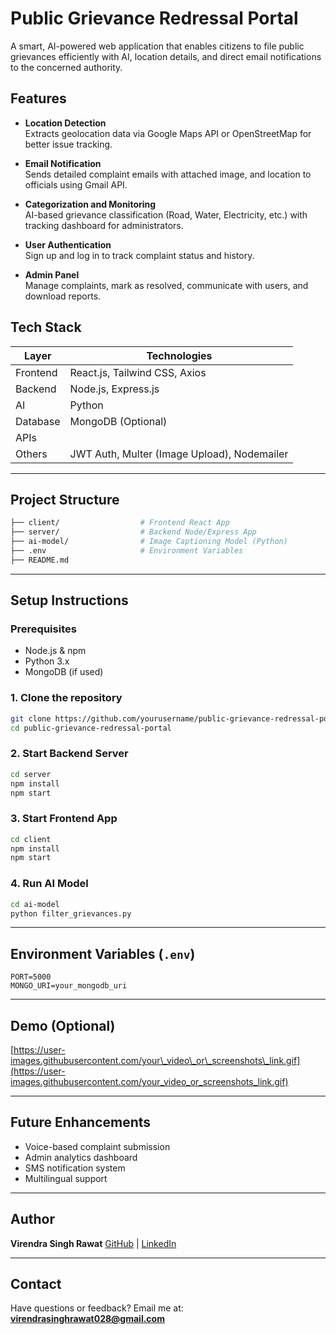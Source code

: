 # Public Grievance Redressal Portal

A smart, AI-powered web application that enables citizens to file public grievances efficiently with AI, location details, and direct email notifications to the concerned authority.

## Features

- **Location Detection**  
  Extracts geolocation data via Google Maps API or OpenStreetMap for better issue tracking.

- **Email Notification**  
  Sends detailed complaint emails with attached image, and location to officials using Gmail API.

- **Categorization and Monitoring**  
  AI-based grievance classification (Road, Water, Electricity, etc.) with tracking dashboard for administrators.

- **User Authentication**  
  Sign up and log in to track complaint status and history.

- **Admin Panel**  
  Manage complaints, mark as resolved, communicate with users, and download reports.

## Tech Stack

| Layer | Technologies |
|-------|--------------|
| Frontend | React.js, Tailwind CSS, Axios |
| Backend | Node.js, Express.js |
| AI | Python |
| Database | MongoDB (Optional) |
| APIs |
| Others | JWT Auth, Multer (Image Upload), Nodemailer |

---

## Project Structure

```bash
├── client/                  # Frontend React App
├── server/                  # Backend Node/Express App
├── ai-model/                # Image Captioning Model (Python)
├── .env                     # Environment Variables
├── README.md
````

---

## Setup Instructions

### Prerequisites

* Node.js & npm
* Python 3.x
* MongoDB (if used)

### 1. Clone the repository

```bash
git clone https://github.com/yourusername/public-grievance-redressal-portal.git
cd public-grievance-redressal-portal
```

### 2. Start Backend Server

```bash
cd server
npm install
npm start
```

### 3. Start Frontend App

```bash
cd client
npm install
npm start
```

### 4. Run AI Model

```bash
cd ai-model
python filter_grievances.py
```

---

## Environment Variables (`.env`)

```env
PORT=5000
MONGO_URI=your_mongodb_uri
```

---

## Demo (Optional)

[https://user-images.githubusercontent.com/your\_video\_or\_screenshots\_link.gif](https://user-images.githubusercontent.com/your_video_or_screenshots_link.gif)

---

## Future Enhancements

* Voice-based complaint submission
* Admin analytics dashboard
* SMS notification system
* Multilingual support

---


## Author

**Virendra Singh Rawat**
 [GitHub](https://github.com/vrndrrwt) | [LinkedIn](https://linkedin.com/in/vrndrrwt)

---

## Contact

Have questions or feedback? Email me at: **[virendrasinghrawat028@gmail.com](mailto:virendrasinghrawat028@gmail.com)**